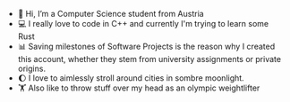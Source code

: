 - 👋 Hi, I’m a Computer Science student from Austria
- 💻 I really love to code in C++ and currently I'm trying to learn some Rust 
- 📊 Saving milestones of Software Projects is the reason why I created this account, whether they stem from university assignments or private origins.
- 🌔 I love to aimlessly stroll around cities in sombre moonlight.
- 🏋️ Also like to throw stuff over my head as an olympic weightlifter

<!---
QuirkyCroissant/QuirkyCroissant is a ✨ special ✨ repository because its `README.md` (this file) appears on your GitHub profile.
You can click the Preview link to take a look at your changes.
--->
